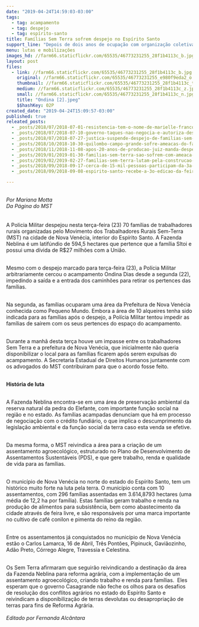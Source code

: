 ```yaml
---
date: "2019-04-24T14:59:03-03:00"
tags:
  - tag: acampamento
  - tag: despejo
  - tag: espírito-santo
title: Famílias Sem Terra sofrem despejo no Espírito Santo
support_line: "Depois de dois anos de ocupação com organização coletiva e produção de alimentos, as famílias de agricultores foram retiradas da área abandonada"
menu: lutas e mobilizações
images_hd: //farm66.staticflickr.com/65535/46773231255_28f1b4113c_b.jpg
layout: post
files:
  - link: //farm66.staticflickr.com/65535/46773231255_28f1b4113c_b.jpg
    original: //farm66.staticflickr.com/65535/46773231255_e980f9eda2_o.jpg
    thumbnail: //farm66.staticflickr.com/65535/46773231255_28f1b4113c_t.jpg
    medium: //farm66.staticflickr.com/65535/46773231255_28f1b4113c_z.jpg
    small: //farm66.staticflickr.com/65535/46773231255_28f1b4113c_n.jpg
    title: "Ondina [2].jpeg"
    $$hashKey: 02P
created_date: "2019-04-24T15:09:57-03:00"
published: true
releated_posts:
  - _posts/2018/07/2018-07-01-resistencia-tem-o-nome-de-marielle-franco.md
  - _posts/2018/07/2018-07-10-governo-taques-nao-negocia-e-autoriza-despejos-em-areas-publicas.md
  - _posts/2018/07/2018-07-27-justica-suspende-despejo-de-familias-sem-terra-em-sao-gabriel-no-rs.md
  - _posts/2018/10/2018-10-30-quilombo-campo-grande-sofre-ameacas-do-fascismo.md
  - _posts/2018/11/2018-11-08-apos-20-anos-de-producao-juiz-manda-despejar-as-familias-do-acampamento-quilombo-campo-grande.md
  - _posts/2019/01/2019-01-30-familias-sem-terra-sao-sofrem-com-ameaca-de-despejo-em-tocantis.md
  - _posts/2019/02/2019-02-27-familias-sem-terra-lutam-pela-construcao-de-unidade-pedagogica-em-macae.md
  - _posts/2018/09/2018-09-17-cerca-de-15-mil-pessoas-participam-da-3a-feira-estadual-da-reforma-agraria-no-es.md
  - _posts/2018/09/2018-09-08-espirito-santo-recebe-a-3o-edicao-da-feira-estadual-da-reforma-agraria.md

---
```

<p><br />
<em>Por Mariana Motta<br />
Da P&aacute;gina do MST</em><br />
<br />
<br />
A Policia Militar despejou nesta ter&ccedil;a-feira (23) 70 fam&iacute;lias de trabalhadores rurais organizadas pelo Movimento dos Trabalhadores Rurais Sem-Terra (MST) na cidade de Nova Ven&eacute;cia, interior do Esp&iacute;rito Santo. A Fazenda Neblina &eacute; um latif&uacute;ndio de 594,5 hectares que pertence que a fam&iacute;lia Sltoi e possui uma d&iacute;vida de R$27 milh&otilde;es com a Uni&atilde;o.</p>

<p><br />
Mesmo com o despejo marcado para ter&ccedil;a-feira (23), a Pol&iacute;cia Militar arbitrariamente cercou o acampamento Ondina Dias desde a segunda (22), impedindo a sa&iacute;da e a entrada dos caminh&otilde;es para retirar os pertences das fam&iacute;lias.</p>

<p><br />
Na segunda, as fam&iacute;lias ocuparam uma &aacute;rea da Prefeitura de Nova Ven&eacute;cia conhecida como Pequeno Mundo. Embora a &aacute;rea de 10 alqueires tenha sido indicada para as fam&iacute;lias ap&oacute;s o despejo, a Pol&iacute;cia Militar tentou impedir as fam&iacute;lias de sa&iacute;rem com os seus pertences do espa&ccedil;o do acampamento.</p>

<p><br />
Durante a manh&atilde; desta ter&ccedil;a houve um impasse entre os trabalhadores Sem Terra e a prefeitura de Nova Ven&eacute;cia, que inicialmente n&atilde;o queria disponibilizar o local para as fam&iacute;lias ficarem ap&oacute;s serem expulsas do acampamento. A Secretaria Estadual de Direitos Humanos juntamente com os advogados do MST contribuiram para que o acordo fosse feito.</p>

<p><br />
<strong>Hist&oacute;ria de luta</strong></p>

<p><br />
A Fazenda Neblina encontra-se em uma &aacute;rea de preserva&ccedil;&atilde;o ambiental da reserva natural da pedra do Elefante, com importante fun&ccedil;&atilde;o social na regi&atilde;o e no estado. As fam&iacute;lias acampadas denunciam que h&aacute; em processo de negocia&ccedil;&atilde;o com o cr&eacute;dito fundi&aacute;rio, o que implica o descumprimento da legisla&ccedil;&atilde;o ambiental e da fun&ccedil;&atilde;o social da terra caso esta venda se efetive.</p>

<p><br />
Da mesma forma, o MST reivindica a &aacute;rea para a cria&ccedil;&atilde;o de um assentamento agroecol&oacute;gico, estruturado no Plano de Desenvolvimento de Assentamentos Sustent&aacute;veis (PDS), e que gere trabalho, renda e qualidade de vida para as fam&iacute;lias.</p>

<p><br />
O munic&iacute;pio de Nova Ven&eacute;cia no norte do estado do Esp&iacute;rito Santo, tem um hist&oacute;rico muito forte na luta pela terra. O munic&iacute;pio conta com 10 assentamentos, com 296 fam&iacute;lias assentadas em 3.614,8793 hectares (uma m&eacute;dia de 12,2 ha por fam&iacute;lia). Estas fam&iacute;lias geram trabalho e renda na produ&ccedil;&atilde;o de alimentos para subsist&ecirc;ncia, bem como abastecimento da cidade atrav&eacute;s de feira livre, e s&atilde;o respons&aacute;veis por uma marca importante no cultivo de caf&eacute; conilon e pimenta do reino da regi&atilde;o.</p>

<p><br />
Entre os assentamentos j&aacute; conquistados no munic&iacute;pio de Nova Ven&eacute;cia est&atilde;o o Carlos Lamarca, 16 de Abril, Tr&ecirc;s Pont&otilde;es, Pipinuck, Gavi&atilde;ozinho, Ad&atilde;o Preto, C&oacute;rrego Alegre, Travessia e Celestina.</p>

<p><br />
Os Sem Terra afirmaram que seguir&atilde;o reivindicando a destina&ccedil;&atilde;o da &aacute;rea da&nbsp;Fazenda Neblina para reforma agr&aacute;ria, com a implementa&ccedil;&atilde;o de um assentamento agroecol&oacute;gico, criando trabalho e renda para fam&iacute;lias.&nbsp; Eles esperam que o governo Casagrande n&atilde;o feche os olhos para os desafios de resolu&ccedil;&atilde;o dos conflitos agr&aacute;rios no estado do Esp&iacute;rito Santo e reivindicam a disponibiliza&ccedil;&atilde;o de terras devolutas ou desapropria&ccedil;&atilde;o de terras para fins de Reforma Agr&aacute;ria.<br />
<br />
<em>Editado por Fernanda Alc&acirc;ntara</em></p>

<p>&nbsp;</p>

